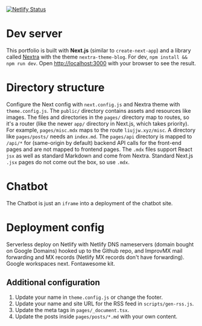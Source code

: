 [![Netlify Status](https://api.netlify.com/api/v1/badges/cdc1b524-7447-4329-a5ca-069151b85d98/deploy-status)](https://app.netlify.com/sites/friendly-dolphin-9e95a8/deploys)
# Dev server
This portfolio is built with **Next.js** (similar to `create-next-app`) and a library called [Nextra](https://nextra.vercel.app/) with the theme `nextra-theme-blog`. For dev, `npm install && npm run dev`. Open [http://localhost:3000](http://localhost:3000) with your browser to see the result.

# Directory structure
Configure the Next config with `next.config.js` and Nextra theme with `theme.config.js`. The `public/` directory contains assets and resources like images. The files and directories in the `pages/` directory map to routes, so it's a router (like the newer `app/` directory in Next.js, which takes priority). For example, `pages/misc.mdx` maps to the route `liujjw.xyz/misc`. A directory like `pages/posts/` needs an `index.md`. The `pages/api` directory is mapped to `/api/*` for (same-origin by default) backend API calls for the front-end pages and are not mapped to frontend pages. The `.mdx` files support React `jsx` as well as standard Markdown and come from Nextra. Standard Next.js `.jsx` pages do not come out the box, so use `.mdx`. 

# Chatbot
The Chatbot is just an `iframe` into a deployment of the chatbot site. 

# Deployment config
Serverless deploy on Netlify with Netlify DNS nameservers (domain bought on Google Domains) hooked up to the Github repo, and ImprovMX mail forwarding and MX records (Netlify MX records don't have forwarding). Google workspaces next. Fontawesome kit.

## Additional configuration
1. Update your name in `theme.config.js` or change the footer.
1. Update your name and site URL for the RSS feed in `scripts/gen-rss.js`.
1. Update the meta tags in `pages/_document.tsx`.
1. Update the posts inside `pages/posts/*.md` with your own content.

